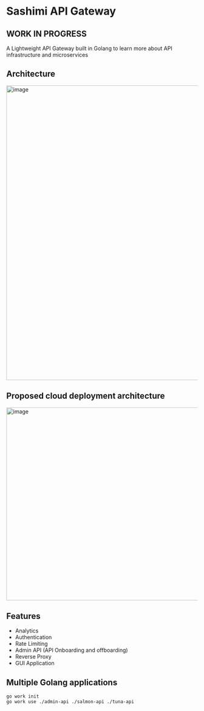 # Sashimi API Gateway

## WORK IN PROGRESS

<p>A Lightweight API Gateway built in Golang to learn more about API infrastructure and microservices</p>

## Architecture
<img width="773" alt="image" src="https://github.com/rawsashimi1604/sashimi-gateway/assets/75880261/d8f3da11-2636-4b74-b59a-110c2e648642">

## Proposed cloud deployment architecture
<img width="506" alt="image" src="https://github.com/rawsashimi1604/sashimi-gateway/assets/75880261/55b60953-9782-4b8b-b0a4-5145a19b61cd">

## Features 
- Analytics
- Authentication
- Rate Limiting
- Admin API (API Onboarding and offboarding)
- Reverse Proxy
- GUI Application 

## Multiple Golang applications
```
go work init
go work use ./admin-api ./salmon-api ./tuna-api
```
